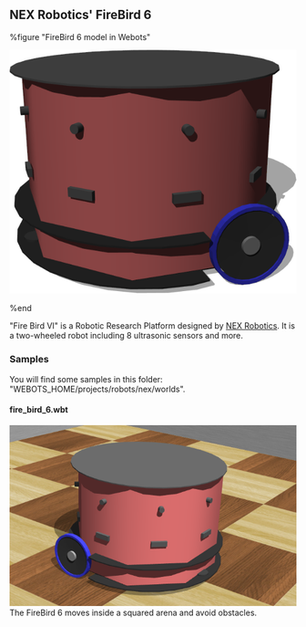 ## NEX Robotics' FireBird 6

%figure "FireBird 6 model in Webots"

![model.png](images/robots/firebird6/model.png)

%end

"Fire Bird VI" is a Robotic Research Platform designed by [NEX Robotics](http://www.nex-robotics.com/products/fire-bird-vi-robot/fire-bird-vi-robotic-research-platform.html).
It is a two-wheeled robot including 8 ultrasonic sensors and more.

### Samples

You will find some samples in this folder: "WEBOTS\_HOME/projects/robots/nex/worlds".

#### fire\_bird\_6.wbt

![fire_bird_6.wbt.png](guide/images/robots/firebird6/fire_bird_6.wbt.png) The FireBird 6 moves inside a squared arena and avoid obstacles.
